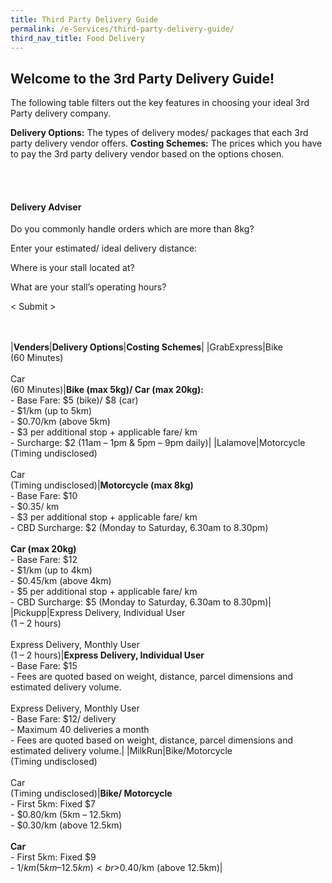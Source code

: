 ```yaml
---
title: Third Party Delivery Guide
permalink: /e-Services/third-party-delivery-guide/
third_nav_title: Food Delivery
---
```


## Welcome to the 3rd Party Delivery Guide!

The following table filters out the key features in choosing your ideal 3rd Party delivery company.

**Delivery Options:** The types of delivery modes/ packages that each 3rd party delivery vendor offers.
**Costing Schemes:** The prices which you have to pay the 3rd party delivery vendor based on the options chosen.

<br><br>

#### Delivery Adviser

Do you commonly handle orders which are more than 8kg?


Enter your estimated/ ideal delivery distance:


Where is your stall located at?


What are your stall’s operating hours?


< Submit >


<br><br>
|**Venders**|**Delivery Options**|**Costing Schemes**|
|GrabExpress|Bike<br>(60 Minutes)<br><br>Car<br>(60 Minutes)|**Bike (max 5kg)/ Car (max 20kg):**<br>- Base Fare: $5 (bike)/ $8 (car)<br>- $1/km (up to 5km)<br>- $0.70/km (above 5km)<br>- $3 per additional stop + applicable fare/ km<br>- Surcharge: $2 (11am – 1pm & 5pm – 9pm daily)|
|Lalamove|Motorcycle<br>(Timing undisclosed)<br><br>Car<br>(Timing undisclosed)|**Motorcycle (max 8kg)**<br>- Base Fare: $10<br>- $0.35/ km<br>- $3 per additional stop + applicable fare/ km<br>- CBD Surcharge: $2 (Monday to Saturday, 6.30am to 8.30pm)<br><br>**Car (max 20kg)**<br>- Base Fare: $12<br>- $1/km (up to 4km)<br>- $0.45/km (above 4km)<br>- $5 per additional stop + applicable fare/ km<br>- CBD Surcharge: $5 (Monday to Saturday, 6.30am to 8.30pm)|
|Pickupp|Express Delivery, Individual User<br>(1 – 2 hours)<br><br>Express Delivery, Monthly User<br>(1 – 2 hours)|**Express Delivery, Individual User**<br>- Base Fare: $15<br>- Fees are quoted based on weight, distance, parcel dimensions and estimated delivery volume.<br><br>Express Delivery, Monthly User<br>- Base Fare: $12/ delivery<br>- Maximum 40 deliveries a month<br>- Fees are quoted based on weight, distance, parcel dimensions and estimated delivery volume.|
|MilkRun|Bike/Motorcycle<br>(Timing undisclosed)<br><br>Car<br>(Timing undisclosed)|**Bike/ Motorcycle**<br>- First 5km: Fixed $7<br>- $0.80/km (5km – 12.5km)<br>- $0.30/km (above 12.5km)<br><br>**Car**<br>- First 5km: Fixed $9<br>- $1/km (5km – 12.5km)<br>$0.40/km (above 12.5km)|